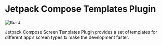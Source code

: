 # Jetpack Compose Templates Plugin

![Build](https://github.com/nastyaanastasya/jetpack-compose-screen-templates-plugin/workflows/Build/badge.svg)

<!-- Plugin description -->
Jetpack Compose Screen Templates Plugin provides a set of templates for different app's screen types to make the development faster.
<!-- Plugin description end -->


